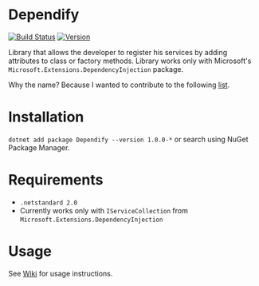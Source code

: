 # Dependify

[![Build Status](https://travis-ci.org/davidkaya/Dependify.svg?branch=master)](https://travis-ci.org/davidkaya/Dependify) [![Version](http://img.shields.io/nuget/vpre/Dependify.svg)](http://nuget.org/packages/Dependify)

Library that allows the developer to register his services by adding attributes to class or factory methods. Library works only with Microsoft's `Microsoft.Extensions.DependencyInjection` package.

Why the name? Because I wanted to contribute to the following [list](http://www.thenameinspector.com/wp-content/uploads/ify-names-chart-20141.pdf).

# Installation

`dotnet add package Dependify --version 1.0.0-*` or search using NuGet Package Manager.

# Requirements

* `.netstandard 2.0`
* Currently works only with `IServiceCollection` from `Microsoft.Extensions.DependencyInjection`

# Usage

See [Wiki](https://github.com/davidkaya/Dependify/wiki/Usage) for usage instructions.
